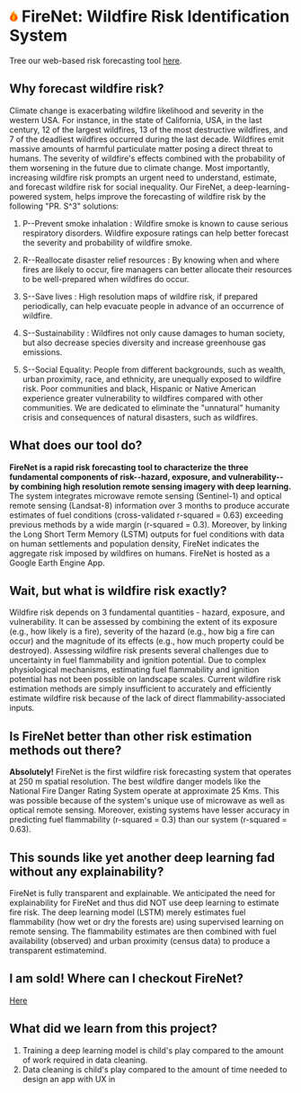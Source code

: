 # <img src="figures/firenet-logo.png" width="3%"> FireNet: Wildfire Risk Identification System

Tree our web-based risk forecasting tool [here](https://kkraoj.users.earthengine.app/view/wildfire-danger).

## Why forecast wildfire risk?
Climate change is exacerbating wildfire likelihood and severity in the western USA. For instance, in the state of California, USA, in the last century, 12 of the largest wildfires, 13 of the most destructive wildfires, and 7 of the deadliest wildfires occurred during the last decade. Wildfires emit massive amounts of harmful particulate matter posing a direct threat to humans. The severity of wildfire's effects combined with the probability of them worsening in the future due to climate change. Most importantly, increasing wildfire risk prompts an urgent need to understand, estimate, and forecast wildfire risk for social inequality. Our FireNet, a deep-learning-powered system, helps improve the forecasting of wildfire risk by the following "PR. S^3" solutions:

1. P--Prevent smoke inhalation : Wildfire smoke is known to cause serious respiratory disorders. Wildfire exposure ratings can help better forecast the severity and probability of wildfire smoke.

2. R--Reallocate disaster relief resources : By knowing when and where fires are likely to occur, fire managers can better allocate their resources to be well-prepared when wildfires do occur.

3. S--Save lives : High resolution maps of wildfire risk, if prepared periodically, can help evacuate people in advance of an occurrence of wildfire.

4. S--Sustainability : Wildfires not only cause damages to human society, but also decrease species diversity and increase greenhouse gas emissions. 

5. S--Social Equality: People from different backgrounds, such as wealth, urban proximity, race, and ethnicity, are unequally exposed to wildfire risk. Poor communities and black, Hispanic or Native American experience greater vulnerability to wildfires compared with other communities. We are dedicated to eliminate the "unnatural" humanity crisis and consequences of natural disasters, such as wildfires. 


## What does our tool do?
**FireNet is a rapid risk forecasting tool to characterize the three fundamental components of risk--hazard, exposure, and vulnerability--by combining high resolution remote sensing imagery with deep learning.** The system integrates microwave remote sensing (Sentinel-1) and optical remote sensing (Landsat-8) information over 3 months to produce accurate estimates of fuel conditions (cross-validated r-squared = 0.63) exceeding previous methods by a wide margin (r-squared = 0.3). Moreover, by linking the Long Short Term Memory (LSTM) outputs for fuel conditions with data on human settlements and population density, FireNet indicates the aggregate risk imposed by wildfires on humans. FireNet is hosted as a Google Earth Engine App.


## Wait, but what is wildfire risk exactly?
Wildfire risk depends on 3 fundamental quantities - hazard, exposure, and vulnerability. It can be assessed by combining the extent of its exposure (e.g., how likely is a fire), severity of the hazard (e.g., how big a fire can occur) and the magnitude of its effects (e.g., how much property could be destroyed). Assessing wildfire risk presents several challenges due to uncertainty in fuel flammability and ignition potential. Due to complex physiological mechanisms, estimating fuel flammability and ignition potential has not been possible on landscape scales. Current wildfire risk estimation methods are simply insufficient to accurately and efficiently estimate wildfire risk because of the lack of direct flammability-associated inputs. 


## Is FireNet better than other risk estimation methods out there?
**Absolutely!** FireNet is the first wildfire risk forecasting system that operates at 250 m spatial resolution. The best wildfire danger models like the National Fire Danger Rating System operate at approximate 25 Kms. This was possible because of the system's unique use of microwave as well as optical remote sensing. Moreover, existing systems have lesser accuracy in predicting fuel flammability (r-squared = 0.3) than our system (r-squared = 0.63). 

## This sounds like yet another deep learning fad without any explainability?
FireNet is fully transparent and explainable. We anticipated the need for explainability for FireNet and thus did NOT use deep learning to estimate fire risk. The deep learning model (LSTM) merely estimates fuel flammability (how wet or dry the forests are) using supervised learning on remote sensing. The flammability estimates are then combined with fuel availability (observed) and urban proximity (census data) to produce a transparent estimatemind.

## I am sold! Where can I checkout FireNet?
[Here](https://kkraoj.users.earthengine.app/view/wildfire-danger)

## What did we learn from this project?
1. Training a deep learning model is child's play compared to the amount of work required in data cleaning. 
2. Data cleaning is child's play compared to the amount of time needed to design an app with UX in 
